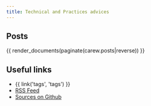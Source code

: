 ```yaml
---
title: Technical and Practices advices
---
```


## Posts

{{ render_documents(paginate(carew.posts|reverse)) }}

## Useful links

* {{ link('tags', 'tags') }}
* [RSS Feed](http://gnugat.github.io/feed/atom.xml)
* [Sources on Github](https://github.com/gnugat/gnugat.github.io)
